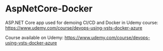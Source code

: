 # AspNetCore-Docker
ASP.NET Core app used for demoing CI/CD and Docker in Udemy course: https://www.udemy.com/course/devops-using-vsts-docker-azure

Course available on Udemy: https://www.udemy.com/course/devops-using-vsts-docker-azure
